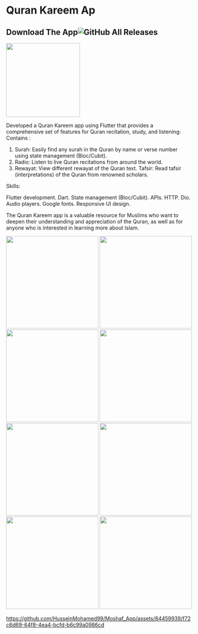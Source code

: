 # Quran Kareem Ap

## Download The App![GitHub All Releases](https://img.shields.io/github/downloads/HusseinMohamed99/Moshaf_App/total?color=green)
<a href="https://github.com/HusseinMohamed99/Moshaf_App/releases/download/v1.0.0/QURAN.KAREEM.apk"><img src="https://playerzon.com/asset/download.png" width="200">
</img></a>

Developed a Quran Kareem app using Flutter that provides a comprehensive set of features for Quran recitation, study, and listening:
Contains :
1. Surah: Easily find any surah in the Quran by name or verse number using state management (Bloc/Cubit).
2. Radio: Listen to live Quran recitations from around the world.
3. Rewayat: View different rewayat of the Quran text.
Tafsir: Read tafsir (interpretations) of the Quran from renowned scholars.

Skills:

Flutter development.
Dart.
State management (Bloc/Cubit).
APIs.
HTTP.
Dio.
Audio players.
Google fonts.
Responsive UI design.

The Quran Kareem app is a valuable resource for Muslims who want to deepen their understanding and appreciation of the Quran, as well as for anyone who is interested in learning more about Islam.

<p>

  <img src="https://github.com/HusseinMohamed99/Moshaf_App/assets/84459939/64a007cd-df2e-4dae-97ce-df4e416886c3" width="250" />
    <img src="https://github.com/HusseinMohamed99/Moshaf_App/assets/84459939/769c7f72-b776-4d5d-8ac7-e1b39f386d92" width="250" />
    <img src="https://github.com/HusseinMohamed99/Moshaf_App/assets/84459939/bf5894ce-9fd3-4f2a-a850-2189faf9f4aa" width="250" />
    <img src="https://github.com/HusseinMohamed99/Moshaf_App/assets/84459939/36580c90-f971-4c7d-994b-fb20cbbca125" width="250" />
        <img src="https://github.com/HusseinMohamed99/Moshaf_App/assets/84459939/68234f80-f950-4f68-a07b-e679fc367949" width="250" />
            <img src="https://github.com/HusseinMohamed99/Moshaf_App/assets/84459939/de4198a2-401d-4aa8-9c6f-9ef9f2ccfc92" width="250" />
                <img src="https://github.com/HusseinMohamed99/Moshaf_App/assets/84459939/fa96b51c-68fa-4d4d-8d4e-55868dacd31d" width="250" />
                    <img src="https://github.com/HusseinMohamed99/Moshaf_App/assets/84459939/5350a10e-ecae-426f-aeb5-6874e50d3a16" width="250" />

  </p>


https://github.com/HusseinMohamed99/Moshaf_App/assets/84459939/f72c6d69-64f8-4ea4-bcfd-b6c99a0986cd


  
  
